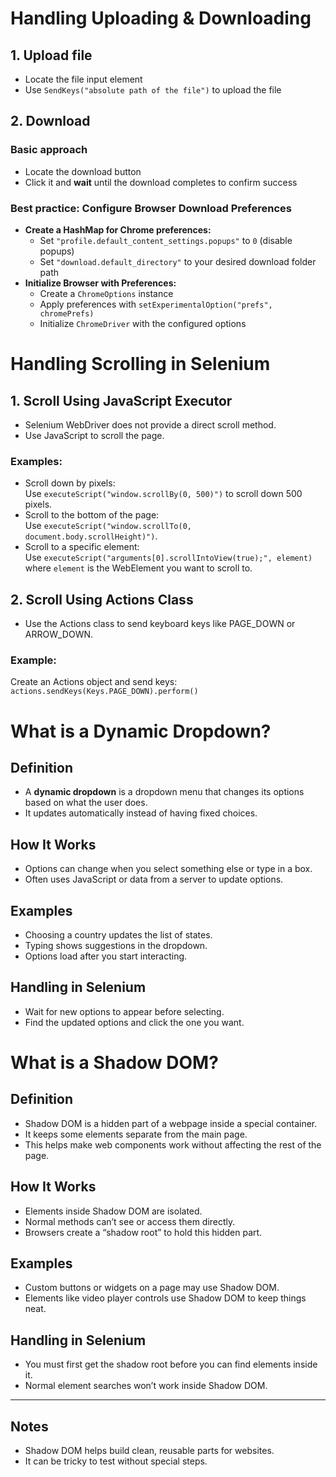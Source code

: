 # Handling Uploading & Downloading

## 1. Upload file
- Locate the file input element
- Use `SendKeys("absolute path of the file")` to upload the file

## 2. Download

### Basic approach
- Locate the download button
- Click it and **wait** until the download completes to confirm success

### Best practice: Configure Browser Download Preferences
- **Create a HashMap for Chrome preferences:**
    - Set `"profile.default_content_settings.popups"` to `0` (disable popups)
    - Set `"download.default_directory"` to your desired download folder path
- **Initialize Browser with Preferences:**
    - Create a `ChromeOptions` instance
    - Apply preferences with `setExperimentalOption("prefs", chromePrefs)`
    - Initialize `ChromeDriver` with the configured options

# Handling Scrolling in Selenium

## 1. Scroll Using JavaScript Executor
- Selenium WebDriver does not provide a direct scroll method.
- Use JavaScript to scroll the page.

### Examples:
- Scroll down by pixels:  
  Use `executeScript("window.scrollBy(0, 500)")` to scroll down 500 pixels.
- Scroll to the bottom of the page:  
  Use `executeScript("window.scrollTo(0, document.body.scrollHeight)")`.
- Scroll to a specific element:  
  Use `executeScript("arguments[0].scrollIntoView(true);", element)` where `element` is the WebElement you want to scroll to.

## 2. Scroll Using Actions Class
- Use the Actions class to send keyboard keys like PAGE_DOWN or ARROW_DOWN.

### Example:
Create an Actions object and send keys:  
`actions.sendKeys(Keys.PAGE_DOWN).perform()`

# What is a Dynamic Dropdown?

## Definition
- A **dynamic dropdown** is a dropdown menu that changes its options based on what the user does.
- It updates automatically instead of having fixed choices.

## How It Works
- Options can change when you select something else or type in a box.
- Often uses JavaScript or data from a server to update options.

## Examples
- Choosing a country updates the list of states.
- Typing shows suggestions in the dropdown.
- Options load after you start interacting.

## Handling in Selenium
- Wait for new options to appear before selecting.
- Find the updated options and click the one you want.


# What is a Shadow DOM?

## Definition
- Shadow DOM is a hidden part of a webpage inside a special container.
- It keeps some elements separate from the main page.
- This helps make web components work without affecting the rest of the page.

## How It Works
- Elements inside Shadow DOM are isolated.
- Normal methods can’t see or access them directly.
- Browsers create a “shadow root” to hold this hidden part.

## Examples
- Custom buttons or widgets on a page may use Shadow DOM.
- Elements like video player controls use Shadow DOM to keep things neat.

## Handling in Selenium
- You must first get the shadow root before you can find elements inside it.
- Normal element searches won’t work inside Shadow DOM.

---

## Notes
- Shadow DOM helps build clean, reusable parts for websites.
- It can be tricky to test without special steps.
